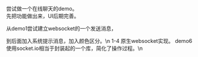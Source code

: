 尝试做一个在线聊天的demo。<br/>
先把功能做出来，UI后期完善。

从demo1尝试建立websocket的一个发送消息，

到后面加入系统提示消息，加入颜色区分。\n
1-4 原生websocket实现。
demo6使用socket.io相当于封装起的一个库，简化了操作过程。\n
